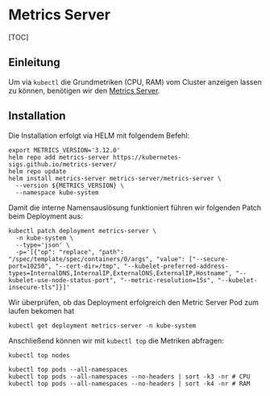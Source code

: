 # Metrics Server

[TOC]

## Einleitung
Um via `kubectl` die Grundmetriken (CPU, RAM) vom Cluster anzeigen lassen zu können, benötigen wir
den [Metrics Server](https://github.com/kubernetes-sigs/metrics-server).

## Installation
Die Installation erfolgt via HELM mit folgendem Befehl:

```shell
export METRICS_VERSION='3.12.0'
helm repo add metrics-server https://kubernetes-sigs.github.io/metrics-server/
helm repo update
helm install metrics-server metrics-server/metrics-server \
  --version ${METRICS_VERSION} \
  --namespace kube-system
```

Damit die interne Namensauslösung funktioniert führen wir folgenden Patch beim Deployment aus:

```shell
kubectl patch deployment metrics-server \
  -n kube-system \
  --type='json' \
  -p='[{"op": "replace", "path": "/spec/template/spec/containers/0/args", "value": ["--secure-port=10250", "--cert-dir=/tmp", "--kubelet-preferred-address-types=InternalDNS,InternalIP,ExternalDNS,ExternalIP,Hostname", "--kubelet-use-node-status-port", "--metric-resolution=15s", "--kubelet-insecure-tls"]}]'
```

Wir überprüfen, ob das Deployment erfolgreich den Metric Server Pod zum laufen bekomen hat

```shell
kubectl get deployment metrics-server -n kube-system
```

Anschließend können wir mit `kubectl top` die Metriken abfragen:

```shell
kubectl top nodes
```

```shell
kubectl top pods --all-namespaces
kubectl top pods --all-namespaces --no-headers | sort -k3 -nr # CPU
kubectl top pods --all-namespaces --no-headers | sort -k4 -nr # RAM
```
